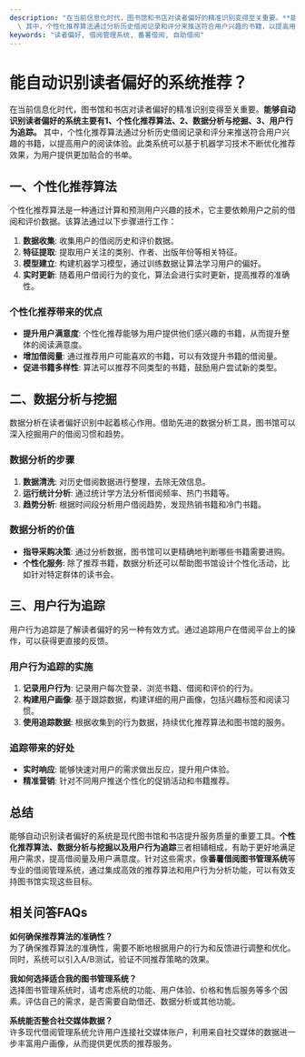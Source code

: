 ```yaml
---
description: "在当前信息化时代，图书馆和书店对读者偏好的精准识别变得至关重要。**能够自动识别读者偏好的系统主要有1、个性化推荐算法、2、数据分析与挖掘、3、用户行为追踪。**\
  \ 其中，个性化推荐算法通过分析历史借阅记录和评分来推送符合用户兴趣的书籍，以提高用户的阅读体验。此类系统可以基于机器学习技术不断优化推荐效果，为用户提供更加贴合的书单。"
keywords: "读者偏好, 借阅管理系统, 番薯借阅, 自助借阅"
---
```

# 能自动识别读者偏好的系统推荐？

在当前信息化时代，图书馆和书店对读者偏好的精准识别变得至关重要。**能够自动识别读者偏好的系统主要有1、个性化推荐算法、2、数据分析与挖掘、3、用户行为追踪。** 其中，个性化推荐算法通过分析历史借阅记录和评分来推送符合用户兴趣的书籍，以提高用户的阅读体验。此类系统可以基于机器学习技术不断优化推荐效果，为用户提供更加贴合的书单。

## 一、个性化推荐算法

个性化推荐算法是一种通过计算和预测用户兴趣的技术，它主要依赖用户之前的借阅和评价数据。该算法通过以下步骤进行工作：

1. **数据收集**: 收集用户的借阅历史和评价数据。
2. **特征提取**: 提取用户关注的类别、作者、出版年份等相关特征。
3. **模型建立**: 构建机器学习模型，通过训练数据让算法学习用户的偏好。
4. **实时更新**: 随着用户借阅行为的变化，算法会进行实时更新，提高推荐的准确性。

### 个性化推荐带来的优点

- **提升用户满意度**: 个性化推荐能够为用户提供他们感兴趣的书籍，从而提升整体的阅读满意度。
- **增加借阅量**: 通过推荐用户可能喜欢的书籍，可以有效提升书籍的借阅量。
- **促进书籍多样性**: 算法可以推荐不同类型的书籍，鼓励用户尝试新的类型。

## 二、数据分析与挖掘

数据分析在读者偏好识别中起着核心作用。借助先进的数据分析工具，图书馆可以深入挖掘用户的借阅习惯和趋势。

### 数据分析的步骤

1. **数据清洗**: 对历史借阅数据进行整理，去除无效信息。
2. **运行统计分析**: 通过统计学方法分析借阅频率、热门书籍等。
3. **趋势分析**: 根据时间段分析用户借阅趋势，发现热销书籍和冷门书籍。

### 数据分析的价值

- **指导采购决策**: 通过分析数据，图书馆可以更精确地判断哪些书籍需要进购。
- **个性化服务**: 除了推荐书籍，数据分析还可以帮助图书馆设计个性化活动，比如针对特定群体的读书会。

## 三、用户行为追踪

用户行为追踪是了解读者偏好的另一种有效方式。通过追踪用户在借阅平台上的操作，可以获得更直接的反馈。

### 用户行为追踪的实施

1. **记录用户行为**: 记录用户每次登录、浏览书籍、借阅和评价的行为。
2. **构建用户画像**: 基于跟踪数据，构建详细的用户画像，包括兴趣标签和阅读习惯。
3. **使用追踪数据**: 根据收集到的行为数据，持续优化推荐算法和图书馆的服务。

### 追踪带来的好处

- **实时响应**: 能够快速对用户的需求做出反应，提升用户体验。
- **精准营销**: 针对不同用户推送个性化的促销活动和书籍推荐。

## 总结

能够自动识别读者偏好的系统是现代图书馆和书店提升服务质量的重要工具。**个性化推荐算法、数据分析与挖掘以及用户行为追踪**三者相辅相成，有助于更好地满足用户需求，提高借阅量及用户满意度。针对这些需求，像**番薯借阅图书管理系统**等专业的借阅管理系统，通过集成高效的推荐算法和用户行为分析功能，可以有效支持图书馆实现这些目标。

## 相关问答FAQs

**如何确保推荐算法的准确性？**  
为了确保推荐算法的准确性，需要不断地根据用户的行为和反馈进行调整和优化。同时，系统可以引入A/B测试，验证不同推荐策略的效果。

**我如何选择适合我的图书管理系统？**  
选择图书管理系统时，请考虑系统的功能、用户体验、价格和售后服务等多个因素。评估自己的需求，是否需要自助借还、数据分析或其他功能。

**系统能否整合社交媒体数据？**  
许多现代借阅管理系统允许用户连接社交媒体账户，利用来自社交媒体的数据进一步丰富用户画像，从而提供更优质的推荐服务。
